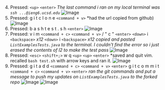 4) Pressed: `<up>` `<enter>` *The last command i ran on my local terminal was `ssh ...@ieng6.ucsd.edu`*
![Image]([https://tomriskio.github.io/cse15l-lab-reports/step4.png])
5) Pressed: g i t c l o n e `<command + v>` *had the url copied from github)
![Image]([https://tomriskio.github.io/cse15l-lab-reports/step5.png])
6) Pressed: b a s h t e s t . s h `<enter>` 
![Image]([https://tomriskio.github.io/cse15l-lab-reports/step6.png])
7) Pressed: v i m `<command + c>` `<command + v>` / " c " `<enter>` `<down>` i `<backspace>` *x12* `<down>` i `<backspace>` *x12* *copied and pasted ` ListExamplesTests.java` to the terminal. I couldn't find the error so i just erased the contents of l2 to make the test pass*
![Image]([https://tomriskio.github.io/cse15l-lab-reports/step7.png])
8) Pressed: `<esc>` `<shift+;>` w q `<up>` `<up>` `<enter>` *saved and quit vim. recalled `bash test.sh` with arrow keys and ran it. 
![Image]([https://tomriskio.github.io/cse15l-lab-reports/step8.png])
9) Pressed: g i t a d d `<command + c>` `<command + v>` `<enter>` g i t c o m m i t `<command + c>` `<command + v>` `<enter>` *ran the git commands and put a message to push my updates on `ListExamplesTests.java` to the forked repo*
![Image]([https://tomriskio.github.io/cse15l-lab-reports/step9.png])
![Image]([https://tomriskio.github.io/cse15l-lab-reports/step10.png])
